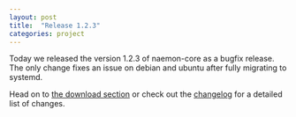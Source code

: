 ```yaml
---
layout: post
title:  "Release 1.2.3"
categories: project
---
```


Today we released the version 1.2.3 of naemon-core as a bugfix release. The only change fixes an issue
on debian and ubuntu after fully migrating to systemd.

Head on to [the download section](/download) or check out the [changelog](/documentation/usersguide/whatsnew.html) for
a detailed list of changes.
